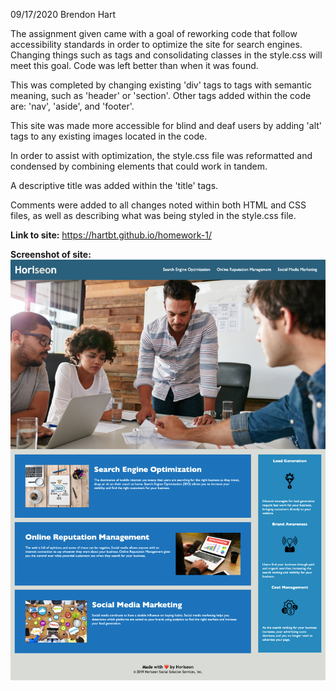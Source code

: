 09/17/2020 Brendon Hart

The assignment given came with a goal of reworking code that follow accessibility standards in order to optimize the site for search engines. Changing things such as tags and consolidating classes in the style.css will meet this goal. Code was left better than when it was found.

This was completed by changing existing 'div' tags to tags with semantic meaning, such as 'header' or 'section'. Other tags added within the code are: 'nav', 'aside', and 'footer'.

This site was made more accessible for blind and deaf users by adding 'alt' tags to any existing images located in the code. 

In order to assist with optimization, the style.css file was reformatted and condensed by combining elements that could work in tandem. 

A descriptive title was added within the 'title' tags.

Comments were added to all changes noted within both HTML and CSS files, as well as describing what was being styled in the style.css file.

<strong>Link to site:</strong> https://hartbt.github.io/homework-1/

<strong>Screenshot of site:</strong> <img src="./assets/images/fullpagess.png">
